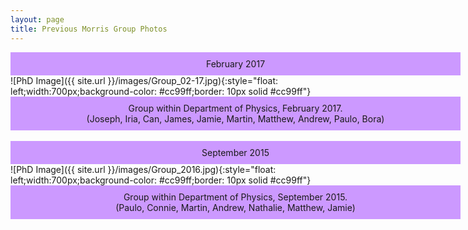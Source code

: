 ```yaml
---
layout: page
title: Previous Morris Group Photos
---
```


<div style="float: center;background: #cc99ff;width: 700px; border: 10px solid #cc99ff; text-align: center" >
February 2017
</div> 
![PhD Image]({{ site.url }}/images/Group_02-17.jpg){:style="float: left;width:700px;background-color: #cc99ff;border: 10px solid #cc99ff"}

<div style="float: center;background: #cc99ff;width: 700px; border: 10px solid #cc99ff; text-align: center" >
Group within Department of Physics, February 2017. <br>
(Joseph, Iria, Can, James, Jamie, Martin, Matthew, Andrew, Paulo, Bora) 
</div> 

<br>

<div style="float: center;background: #cc99ff;width: 700px; border: 10px solid #cc99ff; text-align: center" >
September 2015
</div> 
![PhD Image]({{ site.url }}/images/Group_2016.jpg){:style="float: left;width:700px;background-color: #cc99ff;border: 10px solid #cc99ff"}

<div style="float: center;background: #cc99ff;width: 700px; border: 10px solid #cc99ff; text-align: center" >
Group within Department of Physics, September 2015.<br>
(Paulo, Connie, Martin, Andrew, Nathalie, Matthew, Jamie) 
</div> 
